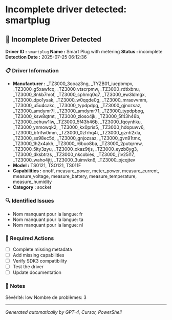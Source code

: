 # Incomplete driver detected: smartplug

## 🚨 Incomplete Driver Detected

**Driver ID :** `smartplug`
**Name :** Smart Plug with metering
**Status :** incomplete
**Detection Date :** 2025-07-25 06:12:36

### 📋 Driver Information
- **Manufacturer :** _TZ3000_3ooaz3ng, _TYZB01_iuepbmpv, _TZ3000_g5xawfcq, _TZ3000_vtscrpmw, _TZ3000_rdtixbnu, _TZ3000_8nkb7mof, _TZ3000_cphmq0q7, _TZ3000_ew3ldmgx, _TZ3000_dpo1ysak, _TZ3000_w0qqde0g, _TZ3000_mraovvmm, _TZ3000_u5u4cakc, _TZ3000_typdpdpg, _TZ3000_gjnozsaz, _TZ3000_amdymr7l, _TZ3000_amdymr71, _TZ3000_typdpbpg, _TZ3000_ksw8qtmt, _TZ3000_zloso4jk, _TZ3000_5f43h46b, _TZ3000_cehuw1lw, _TZ3000_5f43h46b, _TZ3000_fqoynhku, _TZ3000_ynmowqk2, _TZ3000_kx0pris5, _TZ3000_hdopuwv6, _TZ3000_bfn1w0mm, _TZ3000_0zfrhq4i, _TZ3000_gznh2xla, _TZ3000_ss98ec5d, _TZ3000_gnjozsaz, _TZ3000_gvn91tmx, _TZ3000_1h2x4akh, _TZ3000_r6buo8ba, _TZ3000_2putqrmw, _TZ3000_5ity3zyu, _TZ3000_okaz9tjs, _TZ3000_eyzb8yg3, _TZ3000_dksbtrzs, _TZ3000_nkcobies, _TZ3000_j1v25l17, _TZ3000_waho4jtj, _TZ3000_3uimvkn6, _TZ3000_pjcqjtev
- **Model :** TS0121, TSO121, TS011F
- **Capabilities :** onoff, measure_power, meter_power, measure_current, measure_voltage, measure_battery, measure_temperature, measure_humidity
- **Category :** socket

### 🔍 Identified Issues
- Nom manquant pour la langue: fr
- Nom manquant pour la langue: ta
- Nom manquant pour la langue: nl

### 🎯 Required Actions
- [ ] Complete missing metadata
- [ ] Add missing capabilities
- [ ] Verify SDK3 compatibility
- [ ] Test the driver
- [ ] Update documentation

### 📝 Notes
Sévérité: low
Nombre de problèmes: 3

---
*Generated automatically by GPT-4, Cursor, PowerShell*

